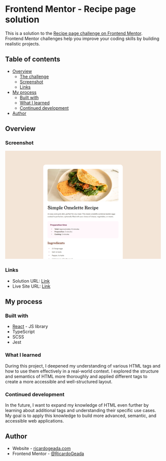 # Frontend Mentor - Recipe page solution

This is a solution to the [Recipe page challenge on Frontend Mentor](https://www.frontendmentor.io/challenges/recipe-page-KiTsR8QQKm). Frontend Mentor challenges help you improve your coding skills by building realistic projects. 

## Table of contents

- [Overview](#overview)
  - [The challenge](#the-challenge)
  - [Screenshot](#screenshot)
  - [Links](#links)
- [My process](#my-process)
  - [Built with](#built-with)
  - [What I learned](#what-i-learned)
  - [Continued development](#continued-development)
- [Author](#author)


## Overview

### Screenshot

![](./screenshot.png)

### Links

- Solution URL: [Link](https://github.com/RicardoGeada/fm-recipe-page/)
- Live Site URL: [Link](https://ricardogeada.github.io/fm-recipe-page/)

## My process

### Built with

- [React](https://reactjs.org/) - JS library
- TypeScript
- SCSS
- Jest

### What I learned

During this project, I deepened my understanding of various HTML tags and how to use them effectively in a real-world context. I explored the structure and semantics of HTML more thoroughly and applied different tags to create a more accessible and well-structured layout.

### Continued development

In the future, I want to expand my knowledge of HTML even further by learning about additional tags and understanding their specific use cases. My goal is to apply this knowledge to build more advanced, semantic, and accessible web applications.

## Author

- Website - [ricardogeada.com](https://www.ricardogeada.com)
- Frontend Mentor - [@RicardoGeada](https://www.frontendmentor.io/profile/RicardoGeada)
